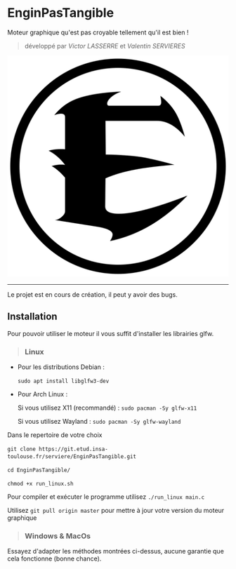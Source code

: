 
# EnginPasTangible

Moteur graphique qu'est pas croyable tellement qu'il est bien !<br>
> développé par *Victor LASSERRE* et *Valentin SERVIERES*

![Logo d'EnginPasTangible](./assets/enginpastangible.png)

---
Le projet est en cours de création, il peut y avoir des bugs.

## Installation

Pour pouvoir utiliser le moteur il vous suffit d'installer les librairies glfw.
> ### Linux

* Pour les distributions Debian :
  
  `sudo apt install libglfw3-dev`
* Pour Arch Linux :
  
  Si vous utilisez X11 (recommandé) : `sudo pacman -Sy glfw-x11`

  Si vous utilisez Wayland : `sudo pacman -Sy glfw-wayland`

Dans le repertoire de votre choix

`git clone https://git.etud.insa-toulouse.fr/serviere/EnginPasTangible.git`

`cd EnginPasTangible/`

`chmod +x run_linux.sh`

Pour compiler et exécuter le programme utilisez `./run_linux main.c`

Utilisez `git pull origin master` pour mettre à jour votre version du moteur graphique

> ### Windows & MacOs

Essayez d'adapter les méthodes montrées ci-dessus, aucune garantie que cela fonctionne (bonne chance).